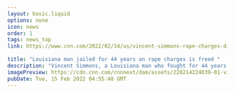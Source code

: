 ```yaml
---
layout: basic.liquid
options: none
icon: news
order: 1
tags: news_top
link: https://www.cnn.com/2022/02/14/us/vincent-simmons-rape-charges-dismissed-after-44-years/index.html
            
title: "Louisiana man jailed for 44 years on rape charges is freed "
description: "Vincent Simmons, a Louisiana man who fought for 44 years to overturn his conviction on attempted aggravated rape charges, has had the judgment vacated and the charges have been dismissed, according to his attorneys Justin Bonus and Malcolm Larvadain."
imagePreview: https://cdn.cnn.com/cnnnext/dam/assets/220214224039-01-vincent-simmons-framegrab-02142022-video-synd-2.jpg
pubDate: Tue, 15 Feb 2022 04:55:48 GMT
---
```

